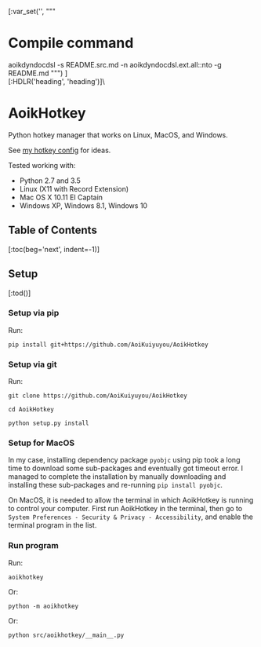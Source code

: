 [:var_set('', """
# Compile command
aoikdyndocdsl -s README.src.md -n aoikdyndocdsl.ext.all::nto -g README.md
""")
]\
[:HDLR('heading', 'heading')]\
# AoikHotkey
Python hotkey manager that works on Linux, MacOS, and Windows.

See [my hotkey config](https://github.com/AoiKuiyuyou/AoikHotkeyHowto) for
ideas.

Tested working with:
- Python 2.7 and 3.5
- Linux (X11 with Record Extension)
- Mac OS X 10.11 EI Captain
- Windows XP, Windows 8.1, Windows 10

## Table of Contents
[:toc(beg='next', indent=-1)]

## Setup
[:tod()]

### Setup via pip
Run:
```
pip install git+https://github.com/AoiKuiyuyou/AoikHotkey
```

### Setup via git
Run:
```
git clone https://github.com/AoiKuiyuyou/AoikHotkey

cd AoikHotkey

python setup.py install
```

### Setup for MacOS
In my case, installing dependency package `pyobjc` using pip took a long time
to download some sub-packages and eventually got timeout error. I managed
to complete the installation by manually downloading and installing these
sub-packages and re-running `pip install pyobjc`.
  
On MacOS, it is needed to allow the terminal in which AoikHotkey is running to
control your computer. First run AoikHotkey in the terminal, then go to
`System Preferences - Security & Privacy - Accessibility`, and enable the terminal
program in the list.

### Run program
Run:
```
aoikhotkey
```
Or:
```
python -m aoikhotkey
```
Or:
```
python src/aoikhotkey/__main__.py
```

